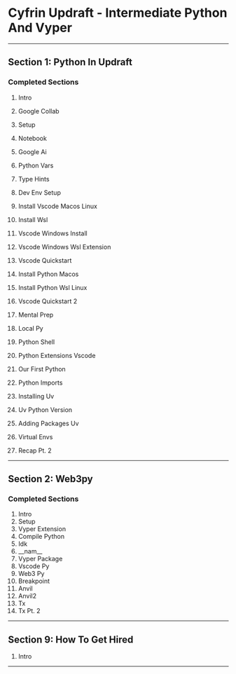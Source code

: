 # Cyfrin Updraft - Intermediate Python And Vyper
_______________________________________________________________________________
## Section 1: Python In Updraft

### Completed Sections
1. Intro
2. Google Collab
3. Setup
4. Notebook
5. Google Ai
6. Python Vars
7. Type Hints 

20. Dev Env Setup
21. Install Vscode Macos Linux
22. Install Wsl
23. Vscode Windows Install
24. Vscode Windows Wsl Extension
25. Vscode Quickstart
26. Install Python Macos
27. Install Python Wsl Linux
28. Vscode Quickstart 2
29. Mental Prep
30. Local Py
31. Python Shell
32. Python Extensions Vscode
33. Our First Python
34. Python Imports
35. Installing Uv
36. Uv Python Version
37. Adding Packages Uv
38. Virtual Envs
39. Recap Pt. 2
_______________________________________________________________________________
## Section 2: Web3py

### Completed Sections
1. Intro
2. Setup
3. Vyper Extension
4. Compile Python
5. Idk
6. \_\_nam\_\_
7. Vyper Package
8. Vscode Py
9. Web3 Py
10. Breakpoint
11. Anvil
12. Anvil2
13. Tx
14. Tx Pt. 2

_______________________________________________________________________________
## Section 9: How To Get Hired

1. Intro

_______________________________________________________________________________
